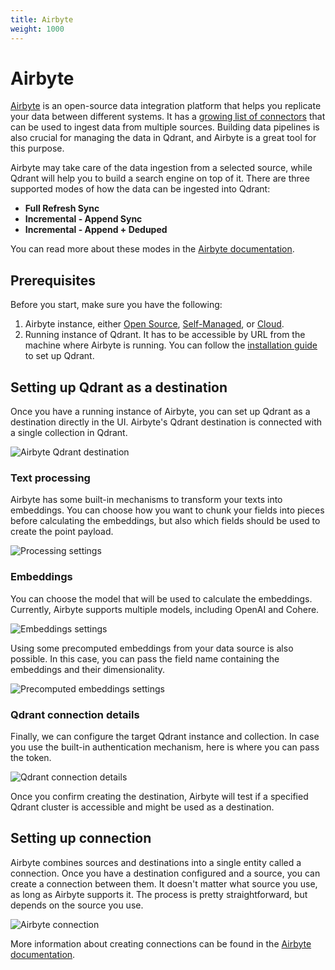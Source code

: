 ```yaml
---
title: Airbyte
weight: 1000
---
```


# Airbyte

[Airbyte](https://airbyte.com/) is an open-source data integration platform that helps you replicate your data 
between different systems. It has a [growing list of connectors](https://docs.airbyte.io/integrations) that can 
be used to ingest data from multiple sources. Building data pipelines is also crucial for managing the data in 
Qdrant, and Airbyte is a great tool for this purpose.

Airbyte may take care of the data ingestion from a selected source, while Qdrant will help you to build a search 
engine on top of it. There are three supported modes of how the data can be ingested into Qdrant:

* **Full Refresh Sync**
* **Incremental - Append Sync**
* **Incremental - Append + Deduped**

You can read more about these modes in the [Airbyte documentation](https://docs.airbyte.io/integrations/destinations/qdrant).

## Prerequisites

Before you start, make sure you have the following:

1. Airbyte instance, either [Open Source](https://airbyte.com/solutions/airbyte-open-source), 
   [Self-Managed](https://airbyte.com/solutions/airbyte-enterprise), or [Cloud](https://airbyte.com/solutions/airbyte-cloud). 
2. Running instance of Qdrant. It has to be accessible by URL from the machine where Airbyte is running. 
   You can follow the [installation guide](/documentation/guides/installation/) to set up Qdrant.

## Setting up Qdrant as a destination

Once you have a running instance of Airbyte, you can set up Qdrant as a destination directly in the UI.
Airbyte's Qdrant destination is connected with a single collection in Qdrant. 

![Airbyte Qdrant destination](/documentation/integrations/airbyte/qdrant-destination.png)

### Text processing

Airbyte has some built-in mechanisms to transform your texts into embeddings. You can choose how you want to
chunk your fields into pieces before calculating the embeddings, but also which fields should be used to
create the point payload.

![Processing settings](/documentation/integrations/airbyte/processing.png)

### Embeddings

You can choose the model that will be used to calculate the embeddings. Currently, Airbyte supports multiple
models, including OpenAI and Cohere.

![Embeddings settings](/documentation/integrations/airbyte/embedding.png)

Using some precomputed embeddings from your data source is also possible. In this case, you can pass the field 
name containing the embeddings and their dimensionality.

![Precomputed embeddings settings](/documentation/integrations/airbyte/precomputed-embedding.png)

### Qdrant connection details

Finally, we can configure the target Qdrant instance and collection. In case you use the built-in authentication
mechanism, here is where you can pass the token.

![Qdrant connection details](/documentation/integrations/airbyte/qdrant-config.png)

Once you confirm creating the destination, Airbyte will test if a specified Qdrant cluster is accessible and
might be used as a destination.

## Setting up connection

Airbyte combines sources and destinations into a single entity called a connection. Once you have a destination 
configured and a source, you can create a connection between them. It doesn't matter what source you use, as 
long as Airbyte supports it. The process is pretty straightforward, but depends on the source you use.

![Airbyte connection](/documentation/integrations/airbyte/connection.png)

More information about creating connections can be found in the 
[Airbyte documentation](https://docs.airbyte.com/understanding-airbyte/connections/).

